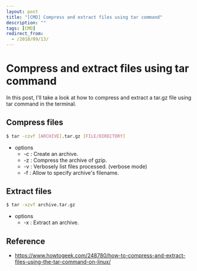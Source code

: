 ```yaml
---
layout: post
title: "[CMD] Compress and extract files using tar command"
description: ""
tags: [CMD]
redirect_from:
  - /2018/09/13/
---
```


# Compress and extract files using tar command

In this post, I'll take a look at how to compress and extract a tar.gz file using tar command in the terminal.

## Compress files

```sh
$ tar -czvf [ARCHIVE].tar.gz [FILE/DIRECTORY]
```

* options
  * -c : Create an archive.
  * -z : Compress the archive of gzip.
  * -v : Verbosely list files processed. (verbose mode)
  * -f : Allow to specify archive's filename.

## Extract files

```sh
$ tar -xzvf archive.tar.gz
```

* options
  * -x : Extract an archive.


## Reference

* https://www.howtogeek.com/248780/how-to-compress-and-extract-files-using-the-tar-command-on-linux/
